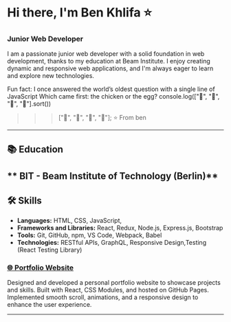 
# Hi there, I'm Ben Khlifa ⭐️

### Junior Web Developer

I am a passionate junior web developer with a solid foundation in web development, thanks to my education at Beam Institute. I enjoy creating dynamic and responsive web applications, and I'm always eager to learn and explore new technologies.


Fun fact: I once answered the world’s oldest question with a single line of JavaScript
Which came first: the chicken or the egg?
console.log(["🥚", "🐣", "🐥", "🐔"].sort())

>>> ["🐔", "🐣", "🐥", "🥚"];
⭐️ From ben

---

## 📚 Education

** BIT - Beam Institute of Technology (Berlin)** 
---
## 🛠️ Skills

- **Languages:** HTML, CSS, JavaScript, 
- **Frameworks and Libraries:** React, Redux, Node.js, Express.js, Bootstrap
- **Tools:** Git, GitHub, npm, VS Code, Webpack, Babel
- **Technologies:** RESTful APIs, GraphQL, Responsive Design,Testing (React Testing Library)

### [🌐 Portfolio Website](https://ben-portfolio1992.netlify.app)
Designed and developed a personal portfolio website to showcase projects and skills. Built with React, CSS Modules, and hosted on GitHub Pages. Implemented smooth scroll, animations, and a responsive design to enhance the user experience.

---

